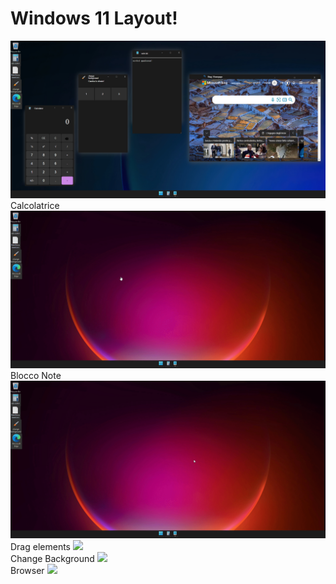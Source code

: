 <h1>Windows 11 Layout!</h1>
<img src="immagini/7a.png" ><br>
<h12>Calcolatrice</h2>
<img src="immagini/1a.gif" ><br>
<h12>Blocco Note</h2>
<img src="immagini/2a.gif" ><br>
<h12>Drag elements</h2>
<img src="immagini/3a.gif" ><br>
<h12>Change Background</h2>
<img src="immagini/4a.gif" ><br>
<h12>Browser</h2>
<img src="immagini/5a.gif" ><br>
